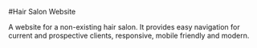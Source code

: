 #Hair Salon Website

A website for a non-existing hair salon. It provides easy navigation for current and prospective clients, responsive, mobile friendly and modern.
